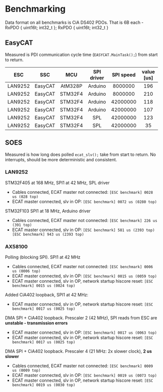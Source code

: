 # Benchmarking 

Data format on all benchmarks is CiA DS402 PDOs. That is 6B each - RxPDO { uint16t; int32_t }; RxPDO { uint16t; int32_t }

## EasyCAT

Measured is PDI communication cycle time (`EASYCAT.MainTask();`) from start to return.

| ESC     | SSC       | MCU     | SPI driver | SPI speed | value [us] |
| ------- | --------- |:-------:|:----------:|:---------:|:----------:|
| LAN9252 | EasyCAT   | AtM328P |  Arduino   | 8000000   | 196        |
| LAN9252 | EasyCAT   | STM32F4 |  Arduino   | 8000000   | 210        |
| LAN9252 | EasyCAT   | STM32F4 |  Arduino   | 42000000  | 118        |
| LAN9252 | EasyCAT   | STM32F4 |  Arduino   | 42000000  | 107        |
| LAN9252 | EasyCAT   | STM32F4 |  SPL       | 42000000  | 123        | SPI prescaler 16
| LAN9252 | EasyCAT   | STM32F4 |  SPL       | 42000000  | 35         | SPI prescaler 2

## SOES

Measured is how long does polled `ecat_slv();` take from start to return. No interrupts, should be more deterministic and consistent. 

### LAN9252

STM32F405 at 168 MHz, SPI1 at 42 MHz, SPL driver

- Cables connected, ECAT master not connected: `[ESC benchmark] 0028 us (028 top)`
- ECAT master connected, slv in OP: `[ESC benchmark] 0072 us (0280 top)`

STM32F103 SPI1 at 18 MHz, Arduino driver

- Cables connected, ECAT master not connected: `[ESC benchmark] 226 us (391 top)`
- ECAT master connected, slv in OP: `[ESC benchmark] 581 us (2393 top) [ESC benchmark] 943 us (2393 top)`

### AX58100

Polling (blocking SPI). SPI1 at 42 MHz

- Cables connected, ECAT master not connected: `[ESC benchmark] 0006 us (0006 top)`
- ECAT master connected, slv in OP: `[ESC benchmark] 0015 us (0059 top)`
- ECAT master connected, slv in OP, network startup hiscore reset: `[ESC benchmark] 0015 us (0024 top)`

Added CiA402 loopback, SPI1 at 42 MHz:

- ECAT master connected, slv in OP, network startup hiscore reset: `[ESC benchmark] 0017 us (0025 top)`

DMA SPI + CiA402 loopback. Prescaler 2 (42 MHz), SPI reads from ESC are **unstable - transmission errors**

- ECAT master connected, slv in OP: `[ESC benchmark] 0017 us (0063 top)`
- ECAT master connected, slv in OP, network startup hiscore reset: `[ESC benchmark] 0017 us (0025 top)`

DMA SPI + CiA402 loopback. Prescaler 4 (21 MHz: 2x slower clock), **2 us slower**

- Cables connected, ECAT master not connected: `[ESC benchmark] 0009 us (0009 top)`
- ECAT master connected, slv in OP: `[ESC benchmark] 0019 us (0073 top)`
- ECAT master connected, slv in OP, network startup hiscore reset: `[ESC benchmark] 0019 us (0030 top)`
